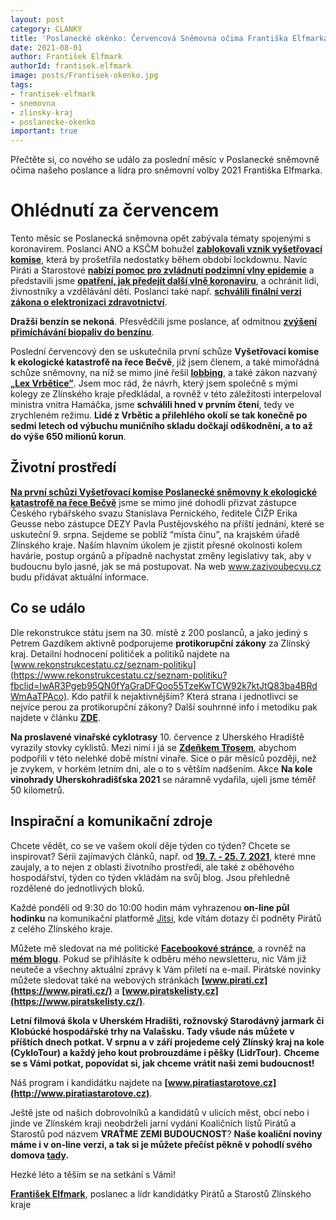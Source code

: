 ```yaml
---
layout: post
category: CLANKY
title: 'Poslanecké okénko: Červencová Sněmovna očima Františka Elfmarka'
date: 2021-08-01
author: František Elfmark
authorId: frantisek.elfmark
image: posts/Frantisek-okenko.jpg
tags: 
- frantisek-elfmark
- snemovna
- zlinsky-kraj
- poslanecke-okenko
important: true
---
```


Přečtěte si, co nového se událo za poslední měsíc v Poslanecké sněmovně očima našeho poslance a lídra pro sněmovní volby 2021 Františka Elfmarka.

# Ohlédnutí za červencem
Tento měsíc se Poslanecká sněmovna opět zabývala tématy spojenými s koronavirem. Poslanci ANO a KSČM bohužel **[zablokovali vznik vyšetřovací komise](https://www.frantisekelfmark.cz/poslanci-ano-a-kscm-zablokovali-vznik-vysetrovaci-komise-k-udalostem-okolo-koronaviru/)**, která by prošetřila nedostatky během období lockdownu. Navíc Piráti a Starostové **[nabízí pomoc pro zvládnutí podzimní vlny epidemie](https://www.frantisekelfmark.cz/pirati-a-starostove-nabizeji-vlade-pomoc-pro-zvladnuti-podzimni-epidemie-chteji-posilit-motivaci-k-ockovani-moznosti-vyberu-typu-vakciny-a-lepsi-nabidkou-mist-a-terminu/)** a představili jsme **[opatření, jak předejít další vlně koronaviru](https://www.frantisekelfmark.cz/pirati-a-starostove-predstavili-anticovidova-opatreni-jak-predejit-dalsi-vlne-koronaviru-a-ochranit-lidi-zivnostniky-i-vzdelavani-deti/)**, a ochránit lidi, živnostníky a vzdělávání dětí. Poslanci také např. **[schválili finální verzi zákona o elektronizaci zdravotnictví](https://www.frantisekelfmark.cz/pirati-urychlili-elektronizaci-zdravotnictvi/)**.

**Dražší benzín se nekoná**. Přesvědčili jsme poslance, ať odmítnou **[zvýšení přimíchávání biopaliv do benzínu](https://www.frantisekelfmark.cz/pirati-a-starostove-pomohli-zablokovat-zdrazeni-benzinu-a-malou-domu-pro-agrofert-varuji-ale-pred-dalsim-tunelem-v-energetice/)**.

Poslední červencový den se uskutečnila první schůze **Vyšetřovací komise k ekologické katastrofě na řece Bečvě**, jíž jsem členem, a také mimořádná schůze sněmovny, na níž se mimo jiné řešil **[lobbing](https://www.frantisekelfmark.cz/pirati-a-starostove-chteji-utnout-tajne-schuzky-lobbistu-s-politiky-prezidentem-i-jeho-poradci/)**, a také zákon nazvaný **[„Lex Vrbětice”](https://www.frantisekelfmark.cz/lide-se-konecne-dockaji-kompenzaci-za-skody-vznikle-vybuchy-ve-vrbeticich/)**. Jsem moc rád, že návrh, který jsem společně s mými kolegy ze Zlínského kraje předkládal, a rovněž v této záležitosti interpeloval ministra vnitra Hamáčka, jsme **schválili hned v prvním čtení**, tedy ve zrychleném režimu. **Lidé z Vrbětic a přilehlého okolí se tak konečně po sedmi letech od výbuchu muničního skladu dočkají odškodnění, a to až do výše 650 milionů korun**.

## Životní prostředí
**[Na první schůzi Vyšetřovací komise Poslanecké sněmovny k ekologické katastrofě na řece Bečvě](https://www.frantisekelfmark.cz/vysetrovaci-komise-k-havarii-na-becve-si-vyzada-svedectvi-reditele-cizp-nebo-zastupcu-rybarskeho-svazu-uvedl-po-schuzi-komise-poslanec-elfmark/)** jsme se mimo jiné dohodli přizvat zástupce Českého rybářského svazu Stanislava Pernického, ředitele ČIŽP Erika Geusse nebo zástupce DEZY Pavla Pustějovského na příští jednání, které se uskuteční 9. srpna. Sejdeme se poblíž “místa činu”, na krajském úřadě Zlínského kraje. Naším hlavním úkolem je zjistit přesné okolnosti kolem havárie, postup orgánů a případně nachystat změny legislativy tak, aby v budoucnu bylo jasné, jak se má postupovat. Na web www.zazivoubecvu.cz budu přidávat aktuální informace.

## Co se událo
Dle rekonstrukce státu jsem na 30. místě z 200 poslanců, a jako jediný s Petrem Gazdíkem aktivně podporujeme **protikorupční zákony** za Zlínský kraj. Detailní hodnocení političek a politiků najdete na [www.rekonstrukcestatu.cz/seznam-politiku](https://www.rekonstrukcestatu.cz/seznam-politiku?fbclid=IwAR3Pgeb95QN0fYaGraDFQoo55TzeKwTCW92k7ktJtQ83ba4BRdWmAaTPAco). Kdo patřil k nejaktivnějším? Která strana i jednotlivci se nejvíce perou za protikorupční zákony? Další souhrnné info i metodiku pak najdete v článku **[ZDE](http://rekonstrukcestatu.cz/.../hodnoceni-politiku-2017…)**.

**Na proslavené vinařské cyklotrasy** 10. července z Uherského Hradiště vyrazily stovky cyklistů. Mezi nimi i já se **[Zdeňkem Třosem](https://zlinsky.pirati.cz/lide/zdenek-tros/)**, abychom podpořili v této nelehké době místní vinaře. Sice o pár měsíců později, než je zvykem, v horkém letním dni, ale o to s větším nadšením. Akce **Na kole vinohrady Uherskohradišťska 2021** se náramně vydařila, ujeli jsme téměř 50 kilometrů.

## Inspirační a komunikační zdroje
Chcete vědět, co se ve vašem okolí děje týden co týden? Chcete se inspirovat? Sérii zajímavých článků, např. od **[19. 7. - 25. 7. 2021](https://www.frantisekelfmark.cz/tydenni-inspirace-clanku-19-7-25-7-2021/)**, které mne zaujaly, a to nejen z oblasti životního prostředí, ale také z oběhového hospodářství, týden co týden vkládám na svůj blog. Jsou přehledně rozdělené do jednotlivých bloků.

Každé pondělí od 9:30 do 10:00 hodin mám vyhrazenou **on-line půl hodinku** na komunikační platformě [Jitsi](https://meet.jit.si/kancelarelfmark), kde vítám dotazy či podněty Pirátů z celého Zlínského kraje. 

Můžete mě sledovat na mé politické **[Facebookové stránce](https://www.facebook.com/FrantisekElfmark.DiS/)**, a rovněž na **[mém blogu](https://www.frantisekelfmark.cz/)**. Pokud se přihlásíte k odběru mého newsletteru, nic Vám již neuteče a všechny aktuální zprávy k Vám přiletí na e-mail. Pirátské novinky můžete sledovat také na webových stránkách **[www.pirati.cz](https://www.pirati.cz/)** a **[www.piratskelisty.cz](https://www.piratskelisty.cz/)**.


**Letní filmová škola v Uherském Hradišti, rožnovský Starodávný jarmark či Klobúcké hospodářské trhy na Valašsku. Tady všude nás můžete v příštích dnech potkat. V srpnu a v září projedeme celý Zlínský kraj na kole (CykloTour) a každý jeho kout probrouzdáme i pěšky (LidrTour).**
**Chceme se s Vámi potkat, popovídat si, jak chceme vrátit naši zemi budoucnost!**

Náš program i kandidátku najdete na **[www.piratiastarotove.cz](http://www.piratiastarotove.cz)**.

Ještě jste od našich dobrovolníků a kandidátů v ulicích měst, obcí nebo i jinde ve Zlínském kraji neobdrželi jarní vydání Koaličních listů Pirátů a Starostů pod názvem **VRAŤME ZEMI BUDOUCNOST**? **Naše koaliční noviny máme i v on-line verzi, a tak si je můžete přečíst pěkně v pohodlí svého domova [tady](https://issuu.com/elfik/docs/zli_nska_mutace_pas_noviny_jaro_2021).**

Hezké léto a těším se na setkání s Vámi!

**[František Elfmark](https://zlinsky.pirati.cz/lide/frantisek-elfmark/)**, poslanec a lídr kandidátky Pirátů a Starostů Zlínského kraje


